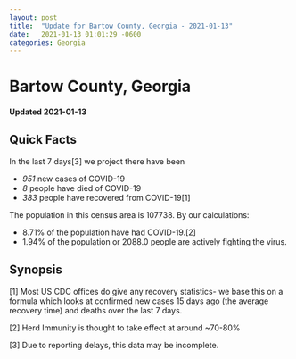 ```yaml
---
layout: post
title:  "Update for Bartow County, Georgia - 2021-01-13"
date:   2021-01-13 01:01:29 -0600
categories: Georgia
---
```


# Bartow County, Georgia
#### Updated 2021-01-13

## Quick Facts

In the last 7 days[3] we project there have been
- *951* new cases of COVID-19
- *8* people have died of COVID-19
- *383* people have recovered from COVID-19[1]

The population in this census area is 107738. By our calculations:
- 8.71% of the population have had COVID-19.[2]
- 1.94% of the population or 2088.0 people are actively fighting the virus.

## Synopsis




[1] Most US CDC offices do give any recovery statistics- we base this on a formula which looks at confirmed new cases
15 days ago (the average recovery time) and deaths over the last 7 days.

[2] Herd Immunity is thought to take effect at around ~70-80%

[3] Due to reporting delays, this data may be incomplete.
 
    